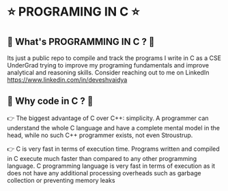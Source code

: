 # ⭐ PROGRAMING IN C ⭐

## 🎯 What's PROGRAMMING IN C ? 🎯

Its just a public repo to compile and track the programs I write in C as a CSE UnderGrad trying to improve my programing fundamentals and improve analytical and reasoning skills.
Consider reaching out to me on LinkedIn https://www.linkedin.com/in/deveshvaidya

## 🤔 Why code in C ? 🤔

👉 The biggest advantage of C over C++: simplicity. A programmer can understand the whole C language and have a complete mental model in the head, while no such C++ programmer exists, not even Stroustrup.

👉 C is very fast in terms of execution time.
Programs written and compiled in C execute much faster than compared to any other programming language. C programming language is very fast in terms of execution as it does not have any additional processing overheads such as garbage collection or preventing memory leaks 
